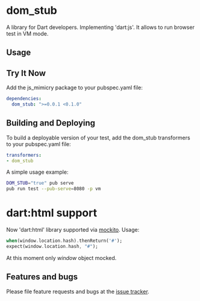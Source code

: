# dom_stub

A library for Dart developers.
Implementing 'dart:js'. It allows to run browser test in VM mode.

## Usage


Try It Now
-----------
Add the js_mimicry package to your pubspec.yaml file:

```yaml
dependencies:
  dom_stub: ">=0.0.1 <0.1.0"
```

Building and Deploying
----------------------

To build a deployable version of your test, add the dom_stub transformers to your
pubspec.yaml file:

```yaml
transformers:
- dom_stub
```

A simple usage example:

```bash
DOM_STUB="true" pub serve
pub run test --pub-serve=8080 -p vm
```
# dart:html support
Now 'dart:html' library supported via [mockito](https://github.com/fibulwinter/dart-mockito). Usage:
```dart
when(window.location.hash).thenReturn('#');
expect(window.location.hash, "#");
```
At this moment only _window_ object mocked.
## Features and bugs

Please file feature requests and bugs at the [issue tracker][tracker].

[tracker]: https://github.com/DisDis/dom_stub/issues
